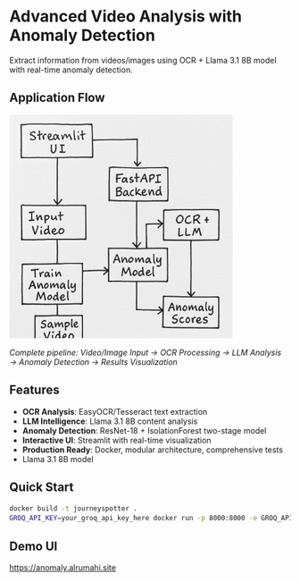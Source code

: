 # Advanced Video Analysis with Anomaly Detection

Extract information from videos/images using OCR + Llama 3.1 8B model with real-time anomaly detection.

## Application Flow

<img src="app-flow.png" alt="Application Flow" width="400">

*Complete pipeline: Video/Image Input → OCR Processing → LLM Analysis → Anomaly Detection → Results Visualization*

## Features

- **OCR Analysis**: EasyOCR/Tesseract text extraction
- **LLM Intelligence**: Llama 3.1 8B content analysis
- **Anomaly Detection**: ResNet-18 + IsolationForest two-stage model
- **Interactive UI**: Streamlit with real-time visualization
- **Production Ready**: Docker, modular architecture, comprehensive tests
- Llama 3.1 8B model

## Quick Start

```bash
docker build -t journeyspotter .
GROQ_API_KEY=your_groq_api_key_here docker run -p 8000:8000 -e GROQ_API_KEY journeyspotter
```

## Demo UI

https://anomaly.alrumahi.site